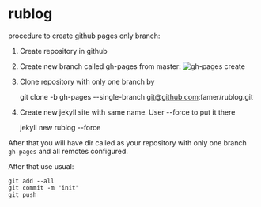 # rublog
procedure to create github pages only branch:
1. Create repository in github
2. Create new branch called gh-pages from master:
![gh-pages create](https://pages.github.com/images/create-branch@2x.png)
3. Clone repository with only one branch by

	git clone -b gh-pages --single-branch git@github.com:famer/rublog.git 

4. Create new jekyll site with same name. User --force to put it there

	jekyll new rublog --force 

After that you will have dir called as your repository with only one branch `gh-pages` and all remotes configured.

After that use usual:
	
	git add --all
	git commit -m "init"
	git push
